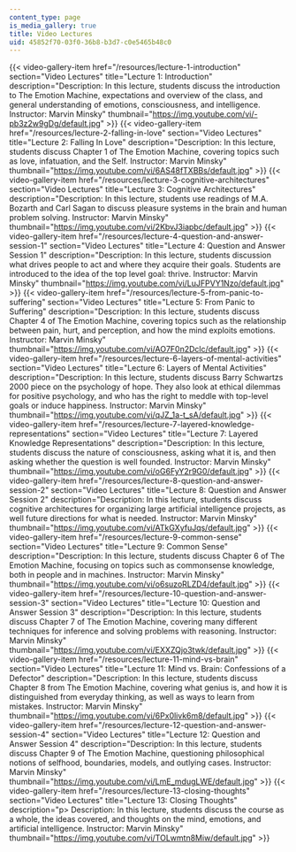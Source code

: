 ```yaml
---
content_type: page
is_media_gallery: true
title: Video Lectures
uid: 45852f70-03f0-36b8-b3d7-c0e5465b48c0
---
```

{{< video-gallery-item href="/resources/lecture-1-introduction" section="Video Lectures" title="Lecture 1: Introduction" description="Description: In this lecture, students discuss the introduction to The Emotion Machine, expectations and overview of the class, and general understanding of emotions, consciousness, and intelligence. Instructor: Marvin Minsky" thumbnail="https://img.youtube.com/vi/-pb3z2w9gDg/default.jpg" >}} {{< video-gallery-item href="/resources/lecture-2-falling-in-love" section="Video Lectures" title="Lecture 2: Falling In Love" description="Description: In this lecture, students discuss Chapter 1 of The Emotion Machine, covering topics such as love, infatuation, and the Self. Instructor: Marvin Minsky" thumbnail="https://img.youtube.com/vi/6AS48fTXBBs/default.jpg" >}} {{< video-gallery-item href="/resources/lecture-3-cognitive-architectures" section="Video Lectures" title="Lecture 3: Cognitive Architectures" description="Description: In this lecture, students use readings of M.A. Bozarth and Carl Sagan to discuss pleasure systems in the brain and human problem solving. Instructor: Marvin Minsky" thumbnail="https://img.youtube.com/vi/2KbvJ3iapbc/default.jpg" >}} {{< video-gallery-item href="/resources/lecture-4-question-and-answer-session-1" section="Video Lectures" title="Lecture 4: Question and Answer Session 1" description="Description: In this lecture, students discussion what drives people to act and where they acquire their goals. Students are introduced to the idea of the top level goal: thrive. Instructor: Marvin Minsky" thumbnail="https://img.youtube.com/vi/LuJFPVY1Nzo/default.jpg" >}} {{< video-gallery-item href="/resources/lecture-5-from-panic-to-suffering" section="Video Lectures" title="Lecture 5: From Panic to Suffering" description="Description: In this lecture, students discuss Chapter 4 of The Emotion Machine, covering topics such as the relationship between pain, hurt, and perception, and how the mind exploits emotions. Instructor: Marvin Minsky" thumbnail="https://img.youtube.com/vi/AO7F0n2Dclc/default.jpg" >}} {{< video-gallery-item href="/resources/lecture-6-layers-of-mental-activities" section="Video Lectures" title="Lecture 6: Layers of Mental Activities" description="Description: In this lecture, students discuss Barry Schwartzs 2000 piece on the psychology of hope. They also look at ethical dilemmas for positive psychology, and who has the right to meddle with top-level goals or induce happiness. Instructor: Marvin Minsky" thumbnail="https://img.youtube.com/vi/qJZ_1a-t_sA/default.jpg" >}} {{< video-gallery-item href="/resources/lecture-7-layered-knowledge-representations" section="Video Lectures" title="Lecture 7: Layered Knowledge Representations" description="Description: In this lecture, students discuss the nature of consciousness, asking what it is, and then asking whether the question is well founded. Instructor: Marvin Minsky" thumbnail="https://img.youtube.com/vi/oG6FyY2r9G0/default.jpg" >}} {{< video-gallery-item href="/resources/lecture-8-question-and-answer-session-2" section="Video Lectures" title="Lecture 8: Question and Answer Session 2" description="Description: In this lecture, students discuss cognitive architectures for organizing large artificial intelligence projects, as well future directions for what is needed. Instructor: Marvin Minsky" thumbnail="https://img.youtube.com/vi/ATkGXyfuJqs/default.jpg" >}} {{< video-gallery-item href="/resources/lecture-9-common-sense" section="Video Lectures" title="Lecture 9: Common Sense" description="Description: In this lecture, students discuss Chapter 6 of The Emotion Machine, focusing on topics such as commonsense knowledge, both in people and in machines. Instructor: Marvin Minsky" thumbnail="https://img.youtube.com/vi/o6suzoRLZD4/default.jpg" >}} {{< video-gallery-item href="/resources/lecture-10-question-and-answer-session-3" section="Video Lectures" title="Lecture 10: Question and Answer Session 3" description="Description: In this lecture, students discuss Chapter 7 of The Emotion Machine, covering many different techniques for inference and solving problems with reasoning. Instructor: Marvin Minsky" thumbnail="https://img.youtube.com/vi/EXXZQjo3twk/default.jpg" >}} {{< video-gallery-item href="/resources/lecture-11-mind-vs-brain" section="Video Lectures" title="Lecture 11: Mind vs. Brain: Confessions of a Defector" description="Description: In this lecture, students discuss Chapter 8 from The Emotion Machine, covering what genius is, and how it is distinguished from everyday thinking, as well as ways to learn from mistakes. Instructor: Marvin Minsky" thumbnail="https://img.youtube.com/vi/6Px0livk6m8/default.jpg" >}} {{< video-gallery-item href="/resources/lecture-12-question-and-answer-session-4" section="Video Lectures" title="Lecture 12: Question and Answer Session 4" description="Description: In this lecture, students discuss Chapter 9 of The Emotion Machine, questioning philosophical notions of selfhood, boundaries, models, and outlying cases. Instructor: Marvin Minsky" thumbnail="https://img.youtube.com/vi/LmE_mdugLWE/default.jpg" >}} {{< video-gallery-item href="/resources/lecture-13-closing-thoughts" section="Video Lectures" title="Lecture 13: Closing Thoughts" description="p> Description: In this lecture, students discuss the course as a whole, the ideas covered, and thoughts on the mind, emotions, and artificial intelligence. Instructor: Marvin Minsky" thumbnail="https://img.youtube.com/vi/TOLwmtn8Miw/default.jpg" >}}